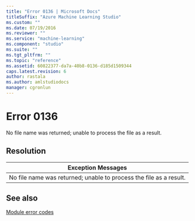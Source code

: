 ```yaml
---
title: "Error 0136 | Microsoft Docs"
titleSuffix: "Azure Machine Learning Studio"
ms.custom: ""
ms.date: 07/19/2016
ms.reviewer: ""
ms.service: "machine-learning"
ms.component: "studio"
ms.suite: ""
ms.tgt_pltfrm: ""
ms.topic: "reference"
ms.assetid: 60822377-da7a-40b8-0136-d185d1509344
caps.latest.revision: 6
author: rastala
ms.author: amlstudiodocs
manager: cgronlun
---
```

# Error 0136  
 No file name was returned; unable to process the file as a result.  
  
## Resolution  
  
|Exception Messages|  
|------------------------|  
|No file name was returned; unable to process the file as a result.|  
  
## See also  
 [Module error codes](../machine-learning-module-error-codes.md)